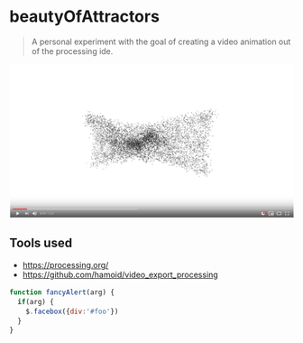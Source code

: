 # beautyOfAttractors 
> A personal experiment with the goal of creating a video animation out of the processing ide.

![beautyOfAttractors](/Capture.png)

## Tools used
* https://processing.org/
* https://github.com/hamoid/video_export_processing



```javascript
function fancyAlert(arg) {
  if(arg) {
    $.facebox({div:'#foo'})
  }
}
```
